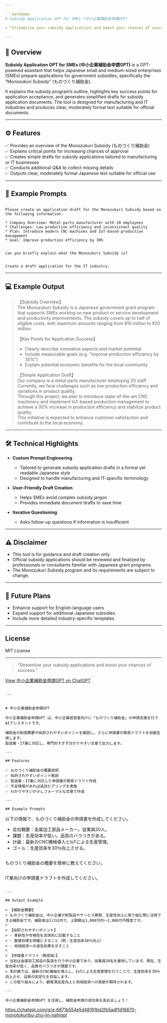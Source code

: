 ```yaml
---

```markdown
# Subsidy Application GPT for SMEs (中小企業補助金申請GPT)

> “Streamline your subsidy applications and boost your chances of success.”

---
```


## 📌 Overview

**Subsidy Application GPT for SMEs (中小企業補助金申請GPT)** is a GPT-powered assistant that helps Japanese small and medium-sized enterprises (SMEs) prepare applications for government subsidies, specifically the “Monozukuri Subsidy” (ものづくり補助金).

It explains the subsidy program’s outline, highlights key success points for application acceptance, and generates simplified drafts for subsidy application documents. The tool is designed for manufacturing and IT industries and produces clear, moderately formal text suitable for official documents.

---

## ⚙️ Features

✅ Provides an overview of the Monozukuri Subsidy (ものづくり補助金)  
✅ Explains critical points for increasing chances of approval  
✅ Creates simple drafts for subsidy applications tailored to manufacturing or IT businesses  
✅ Conducts additional Q&A to collect missing details  
✅ Outputs clear, moderately formal Japanese text suitable for official use

---

## 🎯 Example Prompts

```

Please create an application draft for the Monozukuri Subsidy based on the following information:

* Company Overview: Metal parts manufacturer with 20 employees
* Challenges: Low production efficiency and inconsistent quality
* Plan: Introduce modern CNC machines and IoT-based production management
* Goal: Improve production efficiency by 30%

```
```

Can you briefly explain what the Monozukuri Subsidy is?

```
```

Create a draft application for the IT industry.

```

---

## 💻 Example Output

> 【Subsidy Overview】  
> The Monozukuri Subsidy is a Japanese government grant program that supports SMEs working on new product or service development and productivity improvements. The subsidy covers up to half of eligible costs, with maximum amounts ranging from ¥10 million to ¥20 million.
> 
> 【Key Points for Application Success】  
> - Clearly describe innovative aspects and market potential  
> - Include measurable goals (e.g. “improve production efficiency by 30%”)  
> - Explain potential economic benefits for the local community
> 
> 【Simple Application Draft】  
> Our company is a metal parts manufacturer employing 20 staff. Currently, we face challenges such as low production efficiency and variations in product quality.  
> Through this project, we plan to introduce state-of-the-art CNC machinery and implement IoT-based production management to achieve a 30% increase in production efficiency and stabilize product quality.  
> This initiative is expected to enhance customer satisfaction and contribute to the local economy.

---

## 🛠 Technical Highlights

- **Custom Prompt Engineering**
  - Tailored to generate subsidy application drafts in a formal yet readable Japanese style
  - Designed to handle manufacturing and IT-specific terminology

- **User-Friendly Draft Creation**
  - Helps SMEs avoid complex subsidy jargon
  - Provides immediate document drafts to save time

- **Iterative Questioning**
  - Asks follow-up questions if information is insufficient

---

## ⚠️ Disclaimer

- This tool is for guidance and draft creation only.
- Official subsidy applications should be reviewed and finalized by professionals or consultants familiar with Japanese grant programs.
- The Monozukuri Subsidy program and its requirements are subject to change.

---

## 🚀 Future Plans

- Enhance support for English-language users  
- Expand support for additional Japanese subsidies  
- Include more detailed industry-specific templates

---

## License

MIT License

---

> “Streamline your subsidy applications and boost your chances of success.”

[View 中小企業補助金申請GPT on ChatGPT](https://chatgpt.com/g/g-6871b554e5d48191bd2fb5adf1d16870-monotukuribu-zhu-jin-nahigpt)
```

---


# 中小企業補助金申請GPT

中小企業補助金申請GPT は、中小企業経営者向けに「ものづくり補助金」の申請支援を行うAIアシスタントです。

補助金の制度概要や採択されやすいポイントを解説し、さらに申請書の簡易ドラフトを自動生成します。  
製造業・IT業に対応し、専門的すぎず分かりやすい文章で出力します。

---

## Features

✅ ものづくり補助金の概要説明  
✅ 採択されやすいポイント解説  
✅ 製造業・IT業に対応した申請書の簡易ドラフト作成  
✅ 不足情報があれば追加ヒアリングを実施  
✅ わかりやすいが少しフォーマルな文章で作成

---

## Example Prompts

```

以下の情報で、ものづくり補助金の申請書を作成してください。

* 会社概要：金属加工部品メーカー。従業員20人。
* 課題：生産効率が低い。品質のバラつきがある。
* 計画：最新のCNC機械導入とIoTによる生産管理。
* ゴール：生産効率を30％向上させる。

```
```

ものづくり補助金の概要を簡単に教えてください。

```
```

IT業向けの申請書ドラフトを作成してください。

```

---

## Output Example

> 【補助金概要】  
> ものづくり補助金は、中小企業が新製品やサービス開発、生産性向上に取り組む際に活用できる補助金です。補助率は1/2以内で、上限額は1,000万円～2,000万円程度です。
> 
> 【採択されやすいポイント】  
> - 革新性や市場性を具体的に記載すること  
> - 数値目標を明確にすること（例：生産効率30％向上）  
> - 地域経済への波及効果を示すこと
> 
> 【申請書ドラフト（簡易版）】  
> 当社は金属加工部品の製造を行う中小企業であり、従業員20名を雇用しています。現在、生産効率が低く、品質のバラつきが課題です。  
> 本計画では、最新のCNC機械を導入し、IoTによる生産管理を行うことで、生産効率を30％向上させ、品質の安定化を目指します。  
> この取り組みにより、顧客満足度向上と地域経済への貢献が期待されます。

---

中小企業補助金申請GPT を活用し、補助金申請の成功率を高めましょう！
```



https://chatgpt.com/g/g-6871b554e5d48191bd2fb5adf1d16870-monotukuribu-zhu-jin-nahigpt
